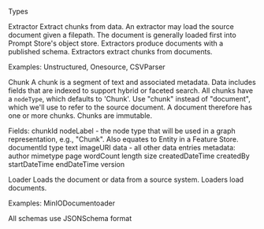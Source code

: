 

Types

Extractor
Extract chunks from data. An extractor may load the source document given a
filepath. The document is generally loaded first into Prompt Store's object 
store. Extractors produce documents with a published schema. Extractors extract
chunks from documents.

Examples: Unstructured, Onesource, CSVParser

Chunk
A chunk is a segment of text and associated metadata. Data includes fields
that are indexed to support hybrid or faceted search. All chunks have a
`nodeType`, which defaults to 'Chunk'. Use "chunk" instead of "document",
which we'll use to refer to the source document. A document therefore has one
or more chunks. Chunks are immutable.

Fields:
chunkId
nodeLabel - the node type that will be used in a graph representation, e.g., "Chunk". Also equates to Entity in a Feature Store.
documentId
type
text
imageURI
data - all other data entries
metadata:
    author
    mimetype
    page
    wordCount
    length
    size
createdDateTime
createdBy
startDateTime
endDateTime
version

Loader
Loads the document or data from a source system. Loaders load documents.

Examples: MinIODocumentoader

All schemas use JSONSchema format